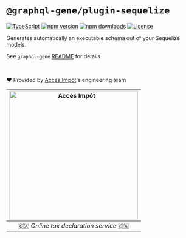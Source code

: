 # `@graphql-gene/plugin-sequelize`

[![TypeScript][typescript-src]][typescript-href]
[![npm version][npm-version-src]][npm-version-href]
[![npm downloads][npm-downloads-src]][npm-downloads-href]
[![License][license-src]][license-href]

Generates automatically an executable schema out of your Sequelize models.

See `graphql-gene` [README](https://github.com/accesimpot/graphql-gene#readme) for details.

<br>

❤️ Provided by [Accès Impôt](https://www.acces-impot.com)'s engineering team

| <a href="https://www.acces-impot.com" target="_blank"><img width="338" alt="Accès Impôt" src="https://github.com/user-attachments/assets/79aa6364-51d1-4482-b31e-680568d647f0"></a> |
| :---: |
| 🇨🇦 _Online tax declaration service_ 🇨🇦 |

<!-- Badges -->

[typescript-src]: https://img.shields.io/badge/%3C%2F%3E-TypeScript-%230074c1.svg
[typescript-href]: http://www.typescriptlang.org/
[npm-version-src]: https://img.shields.io/npm/v/@graphql-gene/plugin-sequelize/latest.svg?style=flat&colorA=020420&colorB=00DC82
[npm-version-href]: https://npmjs.com/package/@graphql-gene/plugin-sequelize
[npm-downloads-src]: https://img.shields.io/npm/dm/@graphql-gene/plugin-sequelize.svg?style=flat&colorA=020420&colorB=00DC82
[npm-downloads-href]: https://npmjs.com/package/@graphql-gene/plugin-sequelize
[license-src]: https://img.shields.io/npm/l/@graphql-gene/plugin-sequelize.svg?style=flat&colorA=020420&colorB=00DC82
[license-href]: https://npmjs.com/package/@graphql-gene/plugin-sequelize

